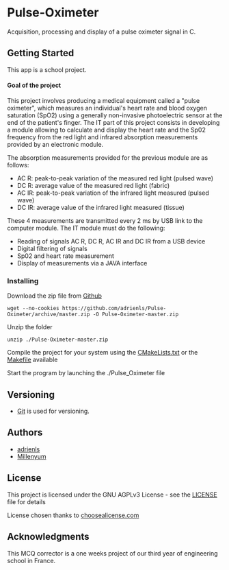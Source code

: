 # Pulse-Oximeter
Acquisition, processing and display of a pulse oximeter signal in C.

## Getting Started
This app is a school project.

#### Goal of the project
This project involves producing a medical equipment called a "pulse oximeter", which measures an individual's heart rate and blood oxygen saturation (SpO2) using a generally non-invasive photoelectric sensor at the end of the patient's finger.
The IT part of this project consists in developing a module allowing to calculate and display the heart rate and the Sp02 frequency from the red light and infrared absorption measurements provided by an electronic module.

The absorption measurements provided for the previous module are as follows:
* AC R: peak-to-peak variation of the measured red light (pulsed wave)
* DC R: average value of the measured red light (fabric)
* AC IR: peak-to-peak variation of the infrared light measured (pulsed wave)
* DC IR: average value of the infrared light measured (tissue)

These 4 measurements are transmitted every 2 ms by USB link to the computer module. The IT module must do the following:
* Reading of signals AC R, DC R, AC IR and DC IR from a USB device
* Digital filtering of signals
* Sp02 and heart rate measurement
* Display of measurements via a JAVA interface

### Installing
Download the zip file from [Github](https://github.com/adrienls/MCQ-Correction)
```
wget --no-cookies https://github.com/adrienls/Pulse-Oximeter/archive/master.zip -O Pulse-Oximeter-master.zip
```

Unzip the folder
```
unzip ./Pulse-Oximeter-master.zip
```

Compile the project for your system using the [CMakeLists.txt](CMakeLists.txt) or the [Makefile](Makefile) available

Start the program by launching the ./Pulse_Oximeter file

## Versioning
* [Git](https://git-scm.com/) is used for versioning.

## Authors
* [adrienls](https://github.com/adrienls)
* [Millenyum](https://github.com/Millenyum)

## License
This project is licensed under the GNU AGPLv3 License - see the [LICENSE](LICENSE) file for details

License chosen thanks to [choosealicense.com](https://choosealicense.com/)

## Acknowledgments
This MCQ corrector is a one weeks project of our third year of engineering school in France.
